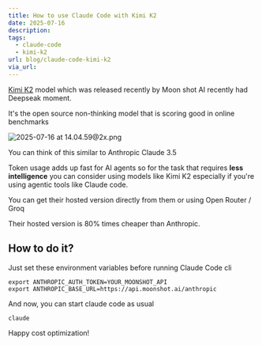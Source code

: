 ```yaml
---
title: How to use Claude Code with Kimi K2
date: 2025-07-16
description: 
tags:
  - claude-code
  - kimi-k2
url: blog/claude-code-kimi-k2
via_url:
---
```

[Kimi K2](https://moonshotai.github.io/Kimi-K2/) model which was released recently by Moon shot AI recently had Deepseak moment.

It's the open source non-thinking model that is scoring good in online benchmarks

![2025-07-16 at 14.04.59@2x.png](/images/2025-07-16-at-14.04.59-at-2x.png)

You can think of this similar to Anthropic Claude 3.5

Token usage adds up fast for AI agents so for the task that requires **less intelligence** you can consider using models like Kimi K2 especially if you're using agentic tools like Claude code.

You can get their hosted version directly from them or using Open Router / Groq

Their hosted version is 80% times cheaper than Anthropic.
## How to do it?

Just set these environment variables before running Claude Code cli

```shell
export ANTHROPIC_AUTH_TOKEN=YOUR_MOONSHOT_API
export ANTHROPIC_BASE_URL=https://api.moonshot.ai/anthropic
```

And now, you can start claude code as usual

```shell
claude
```

Happy cost optimization!